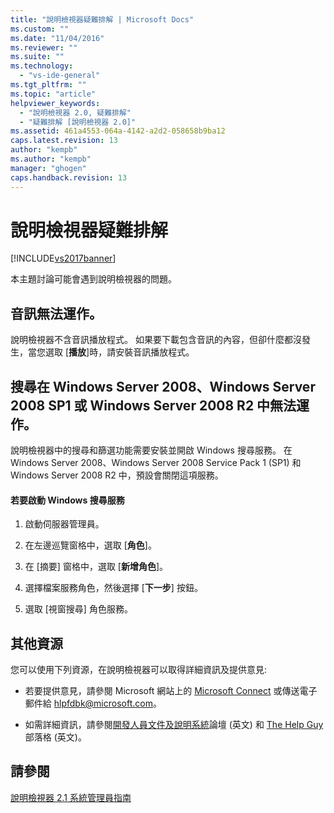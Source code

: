 ```yaml
---
title: "說明檢視器疑難排解 | Microsoft Docs"
ms.custom: ""
ms.date: "11/04/2016"
ms.reviewer: ""
ms.suite: ""
ms.technology: 
  - "vs-ide-general"
ms.tgt_pltfrm: ""
ms.topic: "article"
helpviewer_keywords: 
  - "說明檢視器 2.0, 疑難排解"
  - "疑難排解 [說明檢視器 2.0]"
ms.assetid: 461a4553-064a-4142-a2d2-058658b9ba12
caps.latest.revision: 13
author: "kempb"
ms.author: "kempb"
manager: "ghogen"
caps.handback.revision: 13
---
```

# 說明檢視器疑難排解
[!INCLUDE[vs2017banner](../code-quality/includes/vs2017banner.md)]

本主題討論可能會遇到說明檢視器的問題。  
  
## 音訊無法運作。  
 說明檢視器不含音訊播放程式。  如果要下載包含音訊的內容，但卻什麼都沒發生，當您選取 \[**播放**\]時，請安裝音訊播放程式。  
  
## 搜尋在 Windows Server 2008、Windows Server 2008 SP1 或 Windows Server 2008 R2 中無法運作。  
 說明檢視器中的搜尋和篩選功能需要安裝並開啟 Windows 搜尋服務。  在 Windows Server 2008、Windows Server 2008 Service Pack 1 \(SP1\) 和 Windows Server 2008 R2 中，預設會關閉這項服務。  
  
#### 若要啟動 Windows 搜尋服務  
  
1.  啟動伺服器管理員。  
  
2.  在左邊巡覽窗格中，選取 \[**角色**\]。  
  
3.  在 \[摘要\] 窗格中，選取 \[**新增角色**\]。  
  
4.  選擇檔案服務角色，然後選擇 \[**下一步**\] 按鈕。  
  
5.  選取 \[視窗搜尋\] 角色服務。  
  
## 其他資源  
 您可以使用下列資源，在說明檢視器可以取得詳細資訊及提供意見:  
  
-   若要提供意見，請參閱 Microsoft 網站上的 [Microsoft Connect](http://go.microsoft.com/fwlink/?linkid=243983) 或傳送電子郵件給 [hlpfdbk@microsoft.com](mailto:hlpfdbk@microsoft.com)。  
  
-   如需詳細資訊，請參閱[開發人員文件及說明系統](http://go.microsoft.com/fwlink/?LinkId=232741)論壇 \(英文\) 和 [The Help Guy](http://go.microsoft.com/fwlink/?LinkId=232743) 部落格 \(英文\)。  
  
## 請參閱  
 [說明檢視器 2.1 系統管理員指南](http://go.microsoft.com/fwlink/?LinkId=243985)